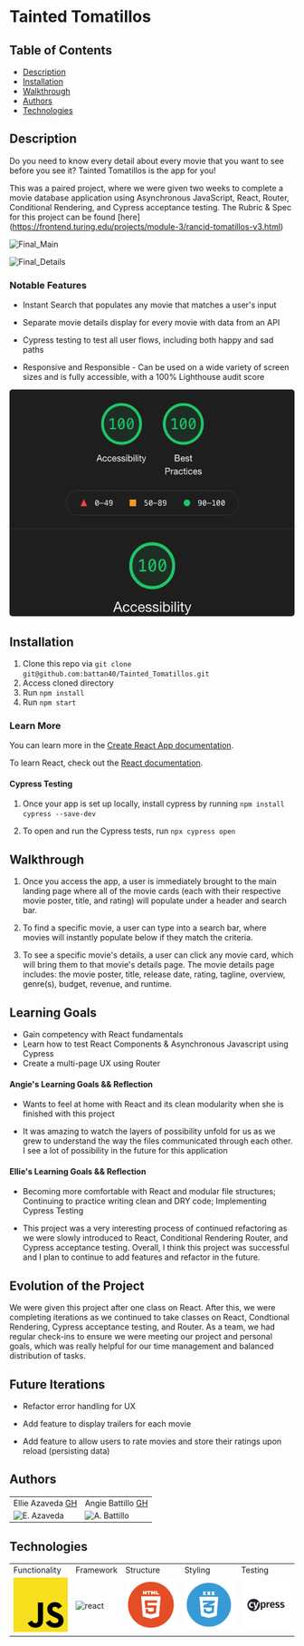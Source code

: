 # Tainted Tomatillos

## Table of Contents
* [Description](#description)
* [Installation](#installation)
* [Walkthrough](#walkthrough)
* [Authors](#authors)
* [Technologies](#technologies)

## Description

Do you need to know every detail about every movie that you want to see before you see it? Tainted Tomatillos is the app for you!

This was a paired project, where we were given two weeks to complete a movie database application using Asynchronous JavaScript, React, Router, Conditional Rendering, and Cypress acceptance testing. The Rubric & Spec for this project can be found [here] (https://frontend.turing.edu/projects/module-3/rancid-tomatillos-v3.html)

![Final_Main](https://user-images.githubusercontent.com/76409536/119431863-8ffeec00-bcd0-11eb-8d43-87b6699e127c.gif)

![Final_Details](https://user-images.githubusercontent.com/76409536/119431877-9a20ea80-bcd0-11eb-96dc-9297b6a963a4.gif)

### Notable Features

* Instant Search that populates any movie that matches a user's input

* Separate movie details display for every movie with data from an API

* Cypress testing to test all user flows, including both happy and sad paths

* Responsive and Responsible - Can be used on a wide variety of screen sizes and is fully accessible, with a 100% Lighthouse audit score

<p><img src="./assets/lighthouse-audit.png" alt="Lighthouse Audit" height="400px" height="auto" style="border-radius:5px"/><br></p>


## Installation

1. Clone this repo via `git clone git@github.com:battan40/Tainted_Tomatillos.git`
2. Access cloned directory
3. Run `npm install`
4. Run `npm start`

### Learn More

You can learn more in the [Create React App documentation](https://facebook.github.io/create-react-app/docs/getting-started).

To learn React, check out the [React documentation](https://reactjs.org/).

#### Cypress Testing

1. Once your app is set up locally, install cypress by running `npm install cypress --save-dev`

2. To open and run the Cypress tests, run `npx cypress open`


## Walkthrough

1. Once you access the app, a user is immediately brought to the main landing page where all of the movie cards (each with their respective movie poster, title, and rating) will populate under a header and search bar.

2. To find a specific movie, a user can type into a search bar, where movies will instantly populate below if they match the criteria.

3. To see a specific movie's details, a user can click any movie card, which will bring them to that movie's details page. The movie details page includes: the movie poster, title, release date, rating, tagline, overview, genre(s), budget, revenue, and runtime.


## Learning Goals

* Gain competency with React fundamentals
* Learn how to test React Components & Asynchronous Javascript using Cypress
* Create a multi-page UX using Router


#### Angie's Learning Goals && Reflection

* Wants to feel at home with React and its clean modularity when she is finished with this project

* It was amazing to watch the layers of possibility unfold for us as we grew to understand the way the files communicated through each other. I see a lot of possibility in the future for this application


#### Ellie's Learning Goals && Reflection

* Becoming more comfortable with React and modular file structures; Continuing to practice writing clean and DRY code; Implementing Cypress Testing

* This project was a very interesting process of continued refactoring as we were slowly introduced to React, Conditional Rendering Router, and Cypress acceptance testing. Overall, I think this project was successful and I plan to continue to add features and refactor in the future.

## Evolution of the Project

We were given this project after one class on React. After this, we were completing iterations as we continued to take classes on React, Condtional Rendering, Cypress acceptance testing, and Router. As a team, we had regular check-ins to ensure we were meeting our project and personal goals, which was really helpful for our time management and balanced distribution of tasks.


## Future Iterations

* Refactor error handling for UX

* Add feature to display trailers for each movie

* Add feature to allow users to rate movies and store their ratings upon reload (persisting data)


## Authors
<table>
    <tr>
        <td> Ellie Azaveda <a href="https://github.com/EllieAzaveda">GH</td>
        <td> Angie Battillo <a href="https://github.com/battan40">GH</td>
    </tr>
    </tr>
        <td><img src="https://avatars.githubusercontent.com/u/76409536?v=4" alt="E. Azaveda" width="125" height="auto" /></td>
        <td><img src="https://avatars.githubusercontent.com/u/58871312?v=4" alt="A. Battillo" width="125" height="auto" /></td>
    </tr>
</table>

## Technologies
<table>
    <tr>
        <td>Functionality</td>
        <td>Framework</td>
        <td>Structure</td>
        <td>Styling</td>
        <td>Testing</td>
    </tr>
    </tr>
        <td><img src="./assets/js-icon.png" alt="javascript" width="100" height="auto" /></td>
        <td><img src="./assets/reactjs-icon.jpeg" alt="react" width="100" height="auto" /></td>
        <td><img src="./assets/html-logo.png" alt="html" width="100" height="auto" /></td>
        <td><img src="./assets/css-logo.png" alt="css" width="100" height="auto" /></td>
        <td><img src="./assets/cypress-logo.jpeg" alt="cypress" width="100" height="auto" /></td>
    </tr>
</table>
